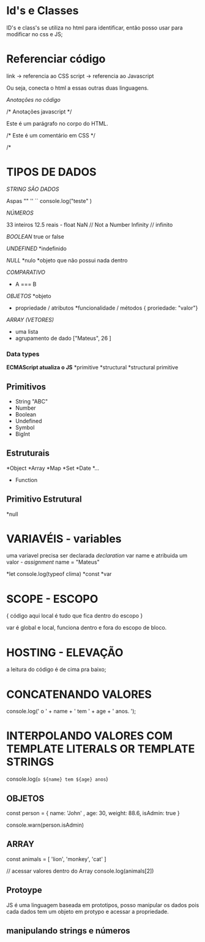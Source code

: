 


# Id's e Classes
ID's e class's se utiliza no html para identificar, então posso usar para modificar no css e JS;


# Referenciar código
link -> referencia ao CSS
script -> referencia ao Javascript

Ou seja, conecta o html a essas outras duas linguagens. 


*Anotações no código*

/* Anotações javascript */


<!-- Este é um comentário em HTML -->
<p>Este é um parágrafo no corpo do HTML.</p>


/* Este é um comentário em CSS */


/*

# TIPOS DE DADOS 

*STRING SÃO DADOS*

Aspas
""
''
``
console.log("teste"  ) 

*NÚMEROS*

33 inteiros
12.5 reais - float
NaN // Not a Number
Infinity // infinito


*BOOLEAN*
true or false

*UNDEFINED*
*indefinido

*NULL*
*nulo
*objeto que não possui nada dentro

*COMPARATIVO*
* A === B

*OBJETOS*
*objeto
* propriedade / atributos
*funcionalidade / métodos
{ proriedade: "valor"}


*ARRAY (VETORES)*
* uma lista
* agrupamento de dado
["Mateus", 26 ]



### Data types

**ECMAScript atualiza o JS**
*primitive
*structural
*structural primitive


## Primitivos
* String "ABC"
* Number
* Boolean
* Undefined
* Symbol
* BigInt

## Estruturais
*Object
   *Array
   *Map
   *Set
   *Date
   *...


* Function

## Primitivo Estrutural
*null


# VARIAVÉIS - variables

uma variavel precisa ser declarada *declaration* var name
 e atribuida um valor - *assignment* name = "Mateus"

*let console.log(typeof clima)
*const
*var

 # SCOPE - ESCOPO
{
código aqui
local é tudo que fica dentro do escopo
}

var é global e local, funciona dentro e fora do escopo de bloco.


# HOSTING - ELEVAÇÃO
a leitura do código é de cima pra baixo;


# CONCATENANDO VALORES 
console.log(' o ' + name + ' tem ' + age + ' anos. ');

# INTERPOLANDO VALORES COM TEMPLATE LITERALS OR TEMPLATE STRINGS
console.log(`o ${name} tem ${age} anos`)

## OBJETOS 

const person = {
name: 'John' ,
age: 30,
weight: 88.6,
isAdmin: true
}

console.warn(person.isAdmin)

## ARRAY

const animals = [
'lion',
'monkey',
'cat'
]

// acessar valores dentro do Array
console.log(animals[2])

## Protoype
JS é uma linguagem baseada em prototipos, posso manipular os dados pois cada dados tem um objeto em protypo e acessar a propriedade.

## manipulando strings e números
